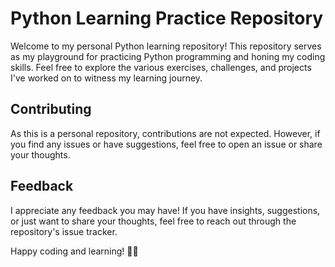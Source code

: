 # Python Learning Practice Repository
Welcome to my personal Python learning repository! This repository serves as my playground for practicing Python programming and honing my coding skills. Feel free to explore the various exercises, challenges, and projects I've worked on to witness my learning journey.

## Contributing
As this is a personal repository, contributions are not expected. However, if you find any issues or have suggestions, feel free to open an issue or share your thoughts.

## Feedback
I appreciate any feedback you may have! If you have insights, suggestions, or just want to share your thoughts, feel free to reach out through the repository's issue tracker.

Happy coding and learning! 🚀🐍
